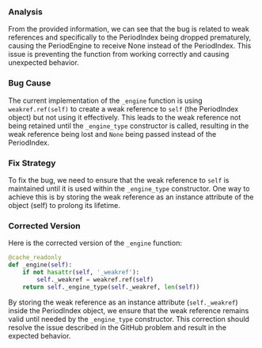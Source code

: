 ### Analysis
From the provided information, we can see that the bug is related to weak references and specifically to the PeriodIndex being dropped prematurely, causing the PeriodEngine to receive None instead of the PeriodIndex. This issue is preventing the function from working correctly and causing unexpected behavior.

### Bug Cause
The current implementation of the `_engine` function is using `weakref.ref(self)` to create a weak reference to `self` (the PeriodIndex object) but not using it effectively. This leads to the weak reference not being retained until the `_engine_type` constructor is called, resulting in the weak reference being lost and `None` being passed instead of the PeriodIndex.

### Fix Strategy
To fix the bug, we need to ensure that the weak reference to `self` is maintained until it is used within the `_engine_type` constructor. One way to achieve this is by storing the weak reference as an instance attribute of the object (self) to prolong its lifetime.

### Corrected Version
Here is the corrected version of the `_engine` function:

```python
@cache_readonly
def _engine(self):
    if not hasattr(self, '_weakref'):
        self._weakref = weakref.ref(self)
    return self._engine_type(self._weakref, len(self))
```

By storing the weak reference as an instance attribute (`self._weakref`) inside the PeriodIndex object, we ensure that the weak reference remains valid until needed by the `_engine_type` constructor. This correction should resolve the issue described in the GitHub problem and result in the expected behavior.